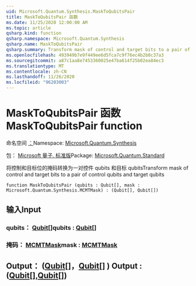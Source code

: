 ```yaml
---
uid: Microsoft.Quantum.Synthesis.MaskToQubitsPair
title: MaskToQubitsPair 函数
ms.date: 11/25/2020 12:00:00 AM
ms.topic: article
qsharp.kind: function
qsharp.namespace: Microsoft.Quantum.Synthesis
qsharp.name: MaskToQubitsPair
qsharp.summary: Transform mask of control and target bits to a pair of control qubits and target qubits
ms.openlocfilehash: 493949b7e9f449ee6d5fca7c9f76ec4b2b0c37a3
ms.sourcegitcommit: a87c1aa8e7453360025e47ba614f25b02ea84ec3
ms.translationtype: MT
ms.contentlocale: zh-CN
ms.lasthandoff: 11/26/2020
ms.locfileid: "96203003"
---
```

# <a name="masktoqubitspair-function"></a><span data-ttu-id="065f1-102">MaskToQubitsPair 函数</span><span class="sxs-lookup"><span data-stu-id="065f1-102">MaskToQubitsPair function</span></span>

<span data-ttu-id="065f1-103">命名空间 [：](xref:Microsoft.Quantum.Synthesis)</span><span class="sxs-lookup"><span data-stu-id="065f1-103">Namespace: [Microsoft.Quantum.Synthesis](xref:Microsoft.Quantum.Synthesis)</span></span>

<span data-ttu-id="065f1-104">包： [Microsoft 量子. 标准版](https://nuget.org/packages/Microsoft.Quantum.Standard)</span><span class="sxs-lookup"><span data-stu-id="065f1-104">Package: [Microsoft.Quantum.Standard](https://nuget.org/packages/Microsoft.Quantum.Standard)</span></span>


<span data-ttu-id="065f1-105">将控制和目标位的掩码转换为一对控件 qubits 和目标 qubits</span><span class="sxs-lookup"><span data-stu-id="065f1-105">Transform mask of control and target bits to a pair of control qubits and target qubits</span></span>

```qsharp
function MaskToQubitsPair (qubits : Qubit[], mask : Microsoft.Quantum.Synthesis.MCMTMask) : (Qubit[], Qubit[])
```


## <a name="input"></a><span data-ttu-id="065f1-106">输入</span><span class="sxs-lookup"><span data-stu-id="065f1-106">Input</span></span>

### <a name="qubits--qubit"></a><span data-ttu-id="065f1-107">qubits： [Qubit](xref:microsoft.quantum.lang-ref.qubit)[]</span><span class="sxs-lookup"><span data-stu-id="065f1-107">qubits : [Qubit](xref:microsoft.quantum.lang-ref.qubit)[]</span></span>




### <a name="mask--mcmtmask"></a><span data-ttu-id="065f1-108">掩码： [MCMTMask](xref:Microsoft.Quantum.Synthesis.MCMTMask)</span><span class="sxs-lookup"><span data-stu-id="065f1-108">mask : [MCMTMask](xref:Microsoft.Quantum.Synthesis.MCMTMask)</span></span>





## <a name="output--qubitqubit"></a><span data-ttu-id="065f1-109">Output： ([Qubit](xref:microsoft.quantum.lang-ref.qubit)[]，[Qubit](xref:microsoft.quantum.lang-ref.qubit)[] ) </span><span class="sxs-lookup"><span data-stu-id="065f1-109">Output : ([Qubit](xref:microsoft.quantum.lang-ref.qubit)[],[Qubit](xref:microsoft.quantum.lang-ref.qubit)[])</span></span>

